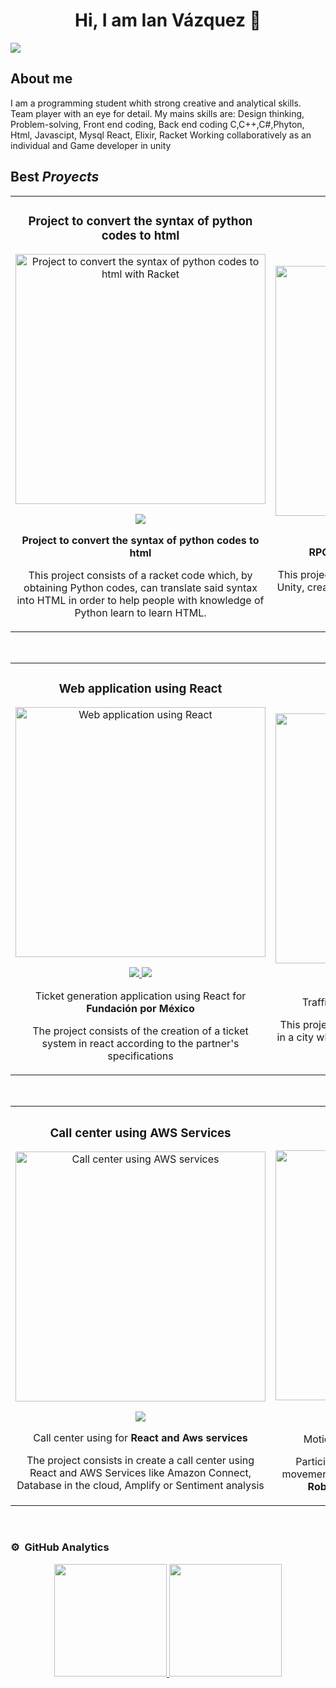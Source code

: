 <div align="center">
<h1 align="center">Hi, I am Ian Vázquez</a> 👋</h1>
</div>
<img src="https://acortar.link/i5cFsx">

## About me

I am a programming student whith strong creative and analytical skills. Team player with an eye for detail. 
My mains skills are:
Design thinking, Problem-solving, Front end coding, Back end coding C,C++,C#,Phyton, Html, Javascipt, Mysql React, Elixir, Racket Working collaboratively as an individual and Game developer in unity 
<br>

## Best *Proyects*
<table>
<tr>
<td width="50%">
<h3 align="center">Project to convert the syntax of python codes to html</h3>
<div align="center">
<a href="https://github.com/IanVazquez/TC2037.601" target="_blank"><img src="https://i.postimg.cc/vBYh3dtK/Dise-o-sin-t-tulo-1.png" width="400" alt="Project to convert the syntax of python codes to html with Racket"></a>
<p>
<a href="https://github.com/IanVazquez/TC2037.601" target="_blank">
<img src="https://img.shields.io/badge/CÓDIGO-ff9?style=for-the-badge&logo=github&logoColor=black">
</a>
</p>
<p><strong>Project to convert the syntax of python codes to html</strong> </p>
<p> This project consists of a racket code which, by obtaining Python codes, can translate said syntax into HTML in order to help people with knowledge of Python learn to learn HTML.</p>
</div>
                                                                                      
</td>

<td width="50%">
               <br>
<h3 align="center"> RPG Videogame</h3>
<div align="center">                                       
<a href="https://github.com/santibpz/RETO_TC2005B" target="_blank"><img src="https://i.postimg.cc/BnstkZRM/Logowf.png" width="400" alt="RPG Videogame"></a>
<br>
<p>
<a href="https://github.com/santibpz/RETO_TC2005B" target="_blank">
<img src="https://img.shields.io/badge/C%C3%93DIGO-80ffaa?style=for-the-badge&logo=github&logoColor=black">
</a>
</p>
</p><strong>RPG video game with its own website</strong> </p>
  <p>This project consists of creating a video game using Unity, creating a website where it can be hosted and a database.</p>
</div>                                                             
</table>                                                                                 
</div>
<br>

<table>
<tr>
<td width="50%">
<h3 align="center">Web application using React</h3>
<div align="center">
<a href="https://github.com/DavidF2714/TC2007B.E7" target="_blank"><img src="https://i.postimg.cc/SsWsNJ2X/Dise-o-sin-t-tulo-2.png" width="400" alt="Web application using React"></a>
<p>
<a href="https://github.com/DavidF2714/TC2007B.E7" target="_blank">
<img src="https://img.shields.io/badge/CÓDIGO-ff9?style=for-the-badge&logo=github&logoColor=black">
</a>
<a href="https://drive.google.com/file/d/1hcpzLa2Bo4qXSf-3v4G-ZUd-vtOBCDss/view?usp=sharing" target="_blank">
<img src="https://img.shields.io/badge/-Youtube-green?style=for-the-badge&color=fbfc40">
</a>
</p>
<p> Ticket generation application using React for <strong> Fundación por México </strong></p>
  <p> The project consists of the creation of a ticket system in react according to the partner's specifications</p>
</div>
                                                                                      
</td>       

<td width="50%">
<h3 align="center">Traffic simulation in Unity</h3>
<div align="center">
<a href="https://github.com/Fer5929/Multiagentes_Unity" target="_blank"><img src="https://i.postimg.cc/kGb2Sfp5/Captura-de-pantalla-2024-04-26-114003.png" width="400" alt="Traffic simulation in Unity"></a>
<p>
<a href="https://github.com/Fer5929/Multiagentes_Unity" target="_blank">
<img src="https://img.shields.io/badge/C%C3%93DIGO-cfaae0?style=for-the-badge&logo=github&logoColor=black">
</a>
<a href="https://drive.google.com/file/d/1wVXymZ-th1GEP1ThU38Mf-Hjrwuwj2jl/view?usp=drive_link" target="_blank">
<img src="https://img.shields.io/badge/-Youtube-green?style=for-the-badge&color=ff00f4">
</a>
</p>
<p>Traffic simulation using <strong> Unity and Phyton </strong></p>
  <p>This project consists of creating a traffic simulation in a city which will be shown in Unity and calculating the agents through Python.</p>
</div>
                                                                                      
</td>  
</table>                                                                                 
</div>
<br>


<table>
<tr>
<td width="50%">
<h3 align="center">Call center using AWS Services</h3>
<div align="center">
<a href="https://github.com/sergiozuckermann/Desarrollo_de_software" target="_blank"><img src="https://upload.wikimedia.org/wikipedia/commons/thumb/9/93/Amazon_Web_Services_Logo.svg/480px-Amazon_Web_Services_Logo.svg.png" width="400" alt="Call center using AWS services"></a>
<p>
<a href="https://github.com/sergiozuckermann/Desarrollo_de_software" target="_blank">
<img src="https://img.shields.io/badge/CÓDIGO-ff9?style=for-the-badge&logo=github&logoColor=black">
</a>
</p>
<p> Call center using for <strong> React and Aws services </strong></p>
  <p> The project consists in create a call center using React and AWS Services like Amazon Connect, Database in the cloud, Amplify or Sentiment analysis</p>
</div>
                                                                                      
</td>       

<td width="50%">
<h3 align="center">Motion control of a robot</h3>
<div align="center">
<a href="https://github.com/Telpochcalli/MovimientoControl" target="_blank"><img src="https://i.postimg.cc/tRWWvNkj/Whats-App-Image-2024-04-26-at-11-26-15-AM.jpg" width="400" alt="Motion control of a robot"></a>
<p>
<a href="https://github.com/Telpochcalli/MovimientoControl" target="_blank">
<img src="https://img.shields.io/badge/C%C3%93DIGO-cfaae0?style=for-the-badge&logo=github&logoColor=black">
</a>
<a href="https://youtu.be/rdVaQ9z6v08?si=-uO59_kuPX8KW3Pn" target="_blank">
<img src="https://img.shields.io/badge/-Youtube-green?style=for-the-badge&color=ff00f4">
</a>
</p>
<p>Motion control of a robot for <strong> Telpochcalli </strong></p>
  <p>Participation in the development of the robot movement control code used by telpochcalli in the <strong>Robomaster 2023 competition</strong>strong></p>
</div>
                                                                                      
</td>  
</table>                                                                                 
</div>
<br>

### ⚙️ &nbsp;GitHub Analytics

<p align="center">
<a href="https://github.com/IanVazquez">
  <img height="180em" src="https://github-readme-stats-eight-theta.vercel.app/api?username=IanVazquez&show_icons=true&theme=algolia&include_all_commits=true&count_private=true"/>
  <img height="180em" src="https://github-readme-stats-eight-theta.vercel.app/api/top-langs/?username=IanVazquez&layout=compact&langs_count=8&theme=algolia"/>
</a>
</p>
